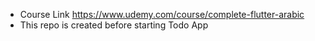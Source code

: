 - Course Link https://www.udemy.com/course/complete-flutter-arabic
- This repo is created before starting Todo App

